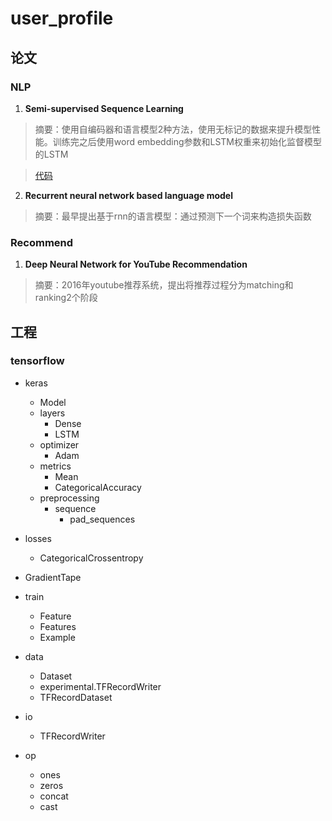 # user_profile

## 论文
### NLP
1. **Semi-supervised Sequence Learning**
> 摘要：使用自编码器和语言模型2种方法，使用无标记的数据来提升模型性能。训练完之后使用word embedding参数和LSTM权重来初始化监督模型的LSTM

> [代码](https://github.com/dongjun-Lee/transfer-learning-text-tf)

2. **Recurrent neural network based language model**
> 摘要：最早提出基于rnn的语言模型：通过预测下一个词来构造损失函数

### Recommend
1. **Deep Neural Network for YouTube Recommendation**
> 摘要：2016年youtube推荐系统，提出将推荐过程分为matching和ranking2个阶段

## 工程
### tensorflow
- keras
    - Model
    - layers
        - Dense
        - LSTM
    - optimizer
        - Adam
    - metrics
        - Mean
        - CategoricalAccuracy
    - preprocessing
        - sequence
            - pad_sequences
    
        
        
- losses
    - CategoricalCrossentropy

- GradientTape

- train
    - Feature
    - Features
    - Example

- data
    - Dataset
    - experimental.TFRecordWriter
    - TFRecordDataset

- io
    - TFRecordWriter

- op
    - ones
    - zeros
    - concat
    - cast

